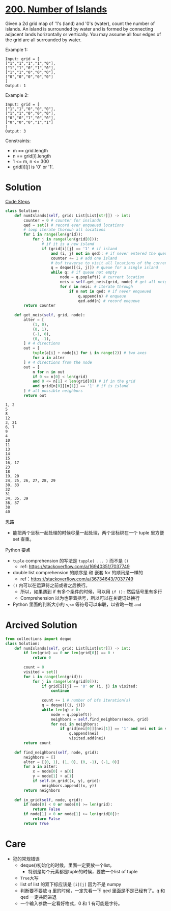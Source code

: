 # [200. Number of Islands](https://leetcode.com/problems/number-of-islands/)

Given a 2d grid map of '1's (land) and '0's (water), count the number of islands. An island is surrounded by water and is formed by connecting adjacent lands horizontally or vertically. You may assume all four edges of the grid are all surrounded by water.

Example 1:

    Input: grid = [
    ["1","1","1","1","0"],
    ["1","1","0","1","0"],
    ["1","1","0","0","0"],
    ["0","0","0","0","0"]
    ]
    Output: 1

Example 2:

    Input: grid = [
    ["1","1","0","0","0"],
    ["1","1","0","0","0"],
    ["0","0","1","0","0"],
    ["0","0","0","1","1"]
    ]
    Output: 3

Constraints:
- m == grid.length
- n == grid[i].length
- 1 <= m, n <= 300
- grid[i][j] is '0' or '1'.

# Solution
[Code Steps](./presentations/?id=leet200)
```python
class Solution:
    def numIslands(self, grid: List[List[str]]) -> int:
        counter = 0 # counter for inslands
        qed = set() # record ever enqueued locations
        # loop iterate thorouh all locations
        for i in range(len(grid)):
            for j in range(len(grid[0])):
                # if it is a new island
                if (grid[i][j] == '1' # if island
                    and (i, j) not in qed): # if never entered the queue
                    counter += 1 # add one island
                    # bsf traverse to visit all locations of the current island
                    q = deque([(i, j)]) # queue for a single island
                    while q: # if queue not empty
                        node = q.popleft() # current location
                        neis = self.get_neis(grid, node) # get all neighbors
                        for n in neis: # iterate through
                            if n not in qed: # if never enqueued
                                q.append(n) # enqueue
                                qed.add(n) # record enqueue
        return counter
    
    def get_neis(self, grid, node):
        alter = [
            (1, 0),
            (0, 1),
            (-1, 0),
            (0, -1),
        ] # 4 directions
        out = [
            tuple(a[i] + node[i] for i in range(2)) # two axes
            for a in alter 
        ] # 4 directions from the node
        out = [
            n for n in out
            if 0 <= n[0] < len(grid) 
            and 0 <= n[1] < len(grid[0]) # if in the grid
            and grid[n[0]][n[1]] == '1' # if is island
        ] # all possible neighbors
        return out
```
```steps
1, 2
5
8
12
3, 21
6, 7
9
4
10
11
13
14
15
16, 17
23
18
19, 20
24, 25, 26, 27, 28, 29
30, 33
32
31
34, 35, 39
36, 37
38
40 
```


思路
- 能把两个坐标一起处理的时候尽量一起处理，两个坐标绑在一个 tuple 里方便 set 查重。

Python 要点
- ```tuple``` comprehension 的写法是 ```tupple( ... )``` 而不是 ```()```
    - ref: https://stackoverflow.com/a/16940351/7037749
- double list comprehension  的顺序是 和 嵌套 for 的顺讯是一样的
    - ref：https://stackoverflow.com/a/36734643/7037749
- ```()``` 内可以在运算符之前或者之后换行。
    - 所以，如果遇到 if 有多个条件的时候，可以用 ```if ():``` 然后括号里有多行
    - Comprehension 以为也带着括号，所以可以在关键词处换行
- Python 里面的判断大小的 ```<```,```<=``` 等符号可以串联，以省略一堆 ```and```

# Arcived Solution
```python
from collections import deque
class Solution:
    def numIslands(self, grid: List[List[str]]) -> int:
        if len(grid) == 0 or len(grid[0]) == 0 :
            return 0
        
        count = 0
        visited = set()
        for i in range(len(grid)):
            for j in range(len(grid[0])):
                if grid[i][j] == '0' or (i, j) in visited:
                    continue
                    
                count += 1 # number of bfs iteration(s)
                q = deque([(i, j)])
                while len(q) > 0:
                    node = q.popleft()
                    neighbors = self.find_neighbors(node, grid)
                    for nei in neighbors:
                        if grid[nei[0]][nei[1]] == '1' and nei not in visited:
                            q.append(nei)
                            visited.add(nei)
        return count
    
    def find_neighbors(self, node, grid):
        neighbors = []
        alter = [(0, 1), (1, 0), (0, -1), (-1, 0)]
        for a in alter:
            x = node[0] + a[0]
            y = node[1] + a[1]
            if self.in_grid((x, y), grid):
                neighbors.append((x, y))
        return neighbors
    
    def in_grid(self, node, grid):
        if node[0] < 0 or node[0] >= len(grid):
            return False
        if node[1] < 0 or node[1] >= len(grid[0]):
            return False
        return True
```
# Care
- 犯的常规错误
    - deque()初始化的时候，里面一定要放一个list。
        - 特别是每个元素都是tuple的时候，要放一个list of tuple
    - `True`大写
    - list of list 的双下标应该是 `[i][j]` 因为不是 numpy
    - 判断要不要放 q 里的时候，一定先看一下 qed 里面是不是已经有了。q 和 qed 一定共同进退
    - 一个输入参数一定看好格式，0 和 1 有可能是字符。
